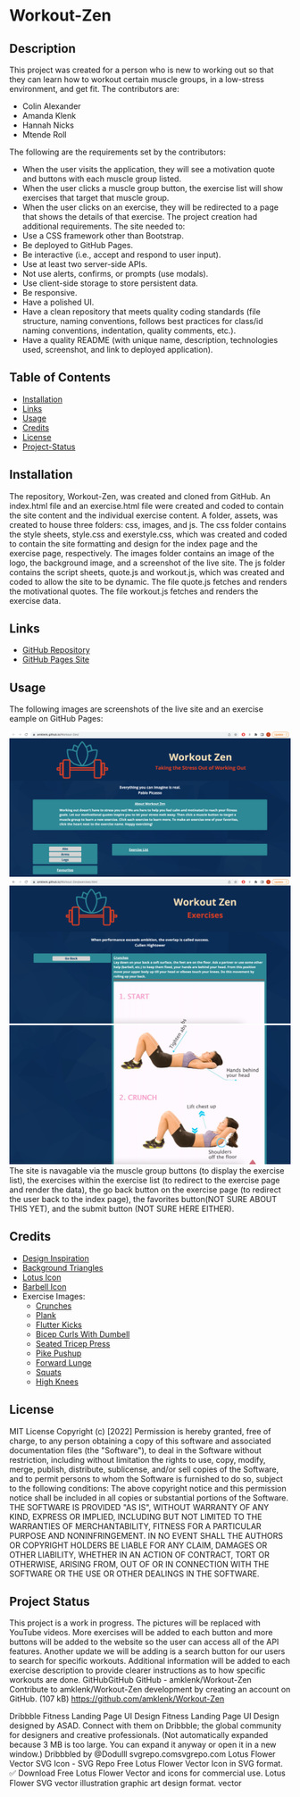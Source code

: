 # Workout-Zen

## Description

This project was created for a person who is new to working out so that they can learn how to workout certain muscle groups, in a low-stress environment, and get fit.
The contributors are:

- Colin Alexander
- Amanda Klenk
- Hannah Nicks
- Mtende Roll

The following are the requirements set by the contributors:
- When the user visits the application, they will see a motivation quote and buttons with each muscle group listed.
- When the user clicks a muscle group button, the exercise list will show exercises that target that muscle group.
- When the user clicks on an exercise, they will be redirected to a page that shows the details of that exercise.
  The project creation had additional requirements. The site needed to:
- Use a CSS framework other than Bootstrap.
- Be deployed to GitHub Pages.
- Be interactive (i.e., accept and respond to user input).
- Use at least two server-side APIs.
- Not use alerts, confirms, or prompts (use modals).
- Use client-side storage to store persistent data.
- Be responsive.
- Have a polished UI.
- Have a clean repository that meets quality coding standards (file structure, naming conventions, follows best practices for class/id naming conventions, indentation, quality comments, etc.).
- Have a quality README (with unique name, description, technologies used, screenshot, and link to deployed application).

## Table of Contents

- [Installation](#installation)
- [Links](#links)
- [Usage](#usage)
- [Credits](#credits)
- [License](#license)
- [Project-Status](#project-status)

## Installation

The repository, Workout-Zen, was created and cloned from GitHub. An index.html file and an exercise.html file were created and coded to contain the site content and the individual exercise content. A folder, assets, was created to house three folders: css, images, and js. The css folder contains the style sheets, style.css and exerstyle.css, which was created and coded to contain the site formatting and design for the index page and the exercise page, respectively. The images folder contains an image of the logo, the background image, and a screenshot of the live site. The js folder contains the script sheets, quote.js and workout.js, which was created and coded to allow the site to be dynamic. The file quote.js fetches and renders the motivational quotes. The file workout.js fetches and renders the exercise data.

## Links

- [GitHub Repository](https://github.com/amklenk/Workout-Zen)
- [GitHub Pages Site](https://amklenk.github.io/Workout-Zen/)

## Usage

The following images are screenshots of the live site and an exercise eample on GitHub Pages:

![Live Site Screenshot](./assets/images/home-page.png)
![Live Site Screenshot](./assets/images/abs1.png)
![Live Site Screenshot](./assets/images/abs2.png)
  The site is navagable via the muscle group buttons (to display the exercise list), the exercises within the exercise list (to redirect to the exercise page and render the data), the go back button on the exercise page (to redirect the user back to the index page), the favorites button(NOT SURE ABOUT THIS YET), and the submit button (NOT SURE HERE EITHER).

## Credits

- [Design Inspiration](https://dribbble.com/shots/18129733-Fitness-Landing-Page-UI-Design)
- [Background Triangles](https://www.123freevectors.com/abstract-blue-polygonal-triangular-background-130903/)
- [Lotus Icon](https://www.svgrepo.com/svg/194899/lotus-flower)
- [Barbell Icon](https://thenounproject.com/icon/barbell-232902/)
- Exercise Images:
  - [Crunches](https://www.pinterest.com/pin/151433606204448550/)
  - [Plank](https://mirafit.co.uk/blog/how-to-do-the-perfect-plank-a-beginners-guide/)
  - [Flutter Kicks](https://fitmw.com/transverse-abdominal/)
  - [Bicep Curls With Dumbell](https://www.myupchar.com/en/fitness/standing-dumbbell-curl)
  - [Seated Tricep Press](https://criticalbody.com/seated-dumbbell-overhead-tricep-extension/)
  - [Pike Pushup](https://whitecoattrainer.com/web-stories/in-this-post-we-are-going-to-cover-the-best-of-the-best-bodyweight-shoulder-exercises-we-will-go-over-21-different-exercises-each-one-focusing-on-a-specific-muscle-of-the-shoulder-complex-story)
  - [Forward Lunge](https://www.24life.com/master-this-move-lunge/)
  - [Squats](https://www.istockphoto.com/photo/side-view-of-a-young-woman-in-sportswear-doing-squats-at-blue-background-in-studio-gm1217661802-355526830)
  - [High Knees](https://workouttrends.com/how-to-do-high-knees)

## License

MIT License
Copyright (c) [2022]
Permission is hereby granted, free of charge, to any person obtaining a copy
of this software and associated documentation files (the "Software"), to deal
in the Software without restriction, including without limitation the rights
to use, copy, modify, merge, publish, distribute, sublicense, and/or sell
copies of the Software, and to permit persons to whom the Software is
furnished to do so, subject to the following conditions:
The above copyright notice and this permission notice shall be included in all
copies or substantial portions of the Software.
THE SOFTWARE IS PROVIDED "AS IS", WITHOUT WARRANTY OF ANY KIND, EXPRESS OR
IMPLIED, INCLUDING BUT NOT LIMITED TO THE WARRANTIES OF MERCHANTABILITY,
FITNESS FOR A PARTICULAR PURPOSE AND NONINFRINGEMENT. IN NO EVENT SHALL THE
AUTHORS OR COPYRIGHT HOLDERS BE LIABLE FOR ANY CLAIM, DAMAGES OR OTHER
LIABILITY, WHETHER IN AN ACTION OF CONTRACT, TORT OR OTHERWISE, ARISING FROM,
OUT OF OR IN CONNECTION WITH THE SOFTWARE OR THE USE OR OTHER DEALINGS IN THE
SOFTWARE.

## Project Status

This project is a work in progress. The pictures will be replaced with YouTube videos. More exercises will be added to each button and more buttons will be added to the website so the user can access all of the API features. Another update we will be adding is a search button for our users to search for specific workouts. Additional information will be added to each exercise description to provide clearer instructions as to how specific workouts are done.
GitHubGitHub
GitHub - amklenk/Workout-Zen
Contribute to amklenk/Workout-Zen development by creating an account on GitHub. (107 kB)
https://github.com/amklenk/Workout-Zen

Dribbble
Fitness Landing Page UI Design
Fitness Landing Page UI Design designed by ASAD. Connect with them on Dribbble; the global community for designers and creative professionals. (Not automatically expanded because 3 MB is too large. You can expand it anyway or open it in a new window.)
Dribbbled by
@Dodulll
svgrepo.comsvgrepo.com
Lotus Flower Vector SVG Icon - SVG Repo
Free Lotus Flower Vector Icon in SVG format. :white_check_mark: Download Free Lotus Flower Vector and icons for commercial use. Lotus Flower SVG vector illustration graphic art design format. vector
